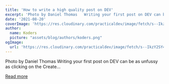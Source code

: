 ```yaml
---
title: 'How to write a high quality post on DEV'
excerpt: 'Photo by Daniel Thomas   Writing your first post on DEV can be as unfussy as clicking on the Create...'
date: '2021-08-20'
coverImage: 'https://res.cloudinary.com/practicaldev/image/fetch/s--IkzY2SY4--/c_imagga_scale,f_auto,fl_progressive,h_420,q_auto,w_1000/https://dev-to-uploads.s3.amazonaws.com/uploads/articles/3no57v516zwwg1tjelt3.jpg'
author:
  name: Koders
  picture: "assets/blog/authors/koders.png"
ogImage:
  url: 'https://res.cloudinary.com/practicaldev/image/fetch/s--IkzY2SY4--/c_imagga_scale,f_auto,fl_progressive,h_420,q_auto,w_1000/https://dev-to-uploads.s3.amazonaws.com/uploads/articles/3no57v516zwwg1tjelt3.jpg'
---
```


Photo by Daniel Thomas   Writing your first post on DEV can be as unfussy as clicking on the Create...

[Read more](https://dev.to/devteam/how-to-write-a-high-quality-post-on-dev-3me0)
